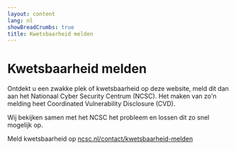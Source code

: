 ```yaml
---
layout: content
lang: nl
showBreadCrumbs: true
title: Kwetsbaarheid melden
---
```


# Kwetsbaarheid melden

Ontdekt u een zwakke plek of kwetsbaarheid op deze website, meld dit dan aan het Nationaal Cyber Security Centrum (NCSC). Het maken van zo'n melding heet Coordinated Vulnerability Disclosure (CVD).

Wij bekijken samen met het NCSC het probleem en lossen dit zo snel mogelijk op.

Meld kwetsbaarheid op [ncsc.nl/contact/kwetsbaarheid-melden](https://www.ncsc.nl/contact/kwetsbaarheid-melden)
